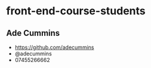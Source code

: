 # front-end-course-students

## Ade Cummins
+ https://github.com/adecummins
+ @adecummins
+ 07455266662
